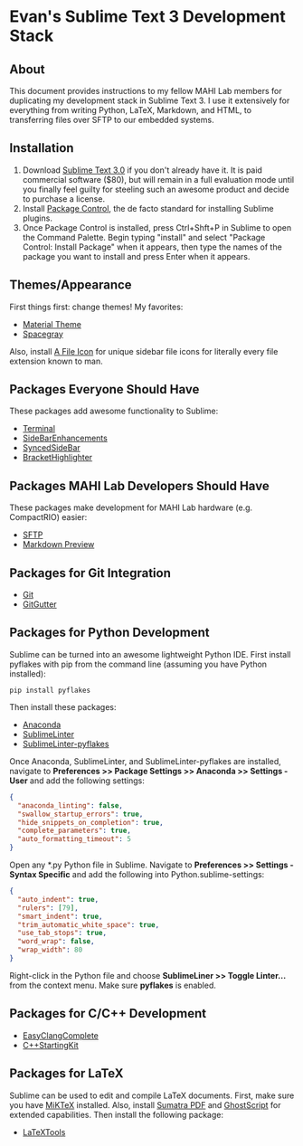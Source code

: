 # Evan's Sublime Text 3 Development Stack

## About

This document provides instructions to my fellow MAHI Lab members for duplicating my development stack in Sublime Text 3. I use it extensively for everything from writing Python, LaTeX, Markdown, and HTML, to transferring files over SFTP to our embedded systems.

## Installation

1. Download [Sublime Text 3.0](https://www.sublimetext.com/3) if you don't already have it. It is paid commercial software ($80), but will remain in a full evaluation mode until you finally feel guilty for steeling such an awesome product and decide to purchase a license.
2. Install [Package Control](https://packagecontrol.io/installation), the de facto standard for installing Sublime plugins.
3. Once Package Control is installed, press Ctrl+Shft+P in Sublime to open the Command Palette. Begin typing "install" and select "Package Control: Install Package" when it appears, then type the names of the package you want to install and press Enter when it appears.

## Themes/Appearance

First things first: change themes! My favorites:

- [Material Theme](https://packagecontrol.io/packages/Material%20Theme)
- [Spacegray](https://packagecontrol.io/packages/Theme%20-%20Spacegray)

Also, install [A File Icon](https://packagecontrol.io/packages/A%20File%20Icon) for unique sidebar file icons for literally every file extension known to man.

## Packages Everyone Should Have

These packages add awesome functionality to Sublime:

- [Terminal](https://packagecontrol.io/packages/Terminal)
- [SideBarEnhancements](https://packagecontrol.io/packages/SideBarEnhancements)
- [SyncedSideBar](https://packagecontrol.io/packages/SyncedSideBar)
- [BracketHighlighter](https://packagecontrol.io/packages/BracketHighlighter)

## Packages MAHI Lab Developers Should Have

These packages make development for MAHI Lab hardware (e.g. CompactRIO) easier:

- [SFTP](https://packagecontrol.io/packages/SFTP)
- [Markdown Preview](https://packagecontrol.io/packages/Markdown%20Preview)

## Packages for Git Integration

- [Git](https://packagecontrol.io/packages/Git)
- [GitGutter](https://packagecontrol.io/packages/GitGutter)

## Packages for Python Development

Sublime can be turned into an awesome lightweight Python IDE. First install pyflakes with pip from the command line (assuming you have Python installed):

```
pip install pyflakes
```

Then install these packages:

- [Anaconda](https://packagecontrol.io/packages/Anaconda)
- [SublimeLinter](https://packagecontrol.io/packages/SublimeLinter)
- [SublimeLinter-pyflakes](https://packagecontrol.io/packages/SublimeLinter-pyflakes)

Once Anaconda, SublimeLinter, and SublimeLinter-pyflakes are installed, navigate to **Preferences >> Package Settings >> Anaconda >> Settings - User** and add the following settings:

```json
{
  "anaconda_linting": false,
  "swallow_startup_errors": true,
  "hide_snippets_on_completion": true,
  "complete_parameters": true,
  "auto_formatting_timeout": 5
}
```

Open any *.py Python file in Sublime. Navigate to **Preferences >> Settings - Syntax Specific** and add the following into Python.sublime-settings:

```json
{
  "auto_indent": true,
  "rulers": [79],
  "smart_indent": true,
  "trim_automatic_white_space": true,
  "use_tab_stops": true,
  "word_wrap": false,
  "wrap_width": 80
}
```

Right-click in the Python file and choose **SublimeLiner >> Toggle Linter...** from the context menu. Make sure **pyflakes** is enabled.

## Packages for C/C++ Development

- [EasyClangComplete](https://packagecontrol.io/packages/EasyClangComplete)
- [C++StartingKit](https://packagecontrol.io/packages/C%2B%2B%20Starting%20Kit)

## Packages for LaTeX

Sublime can be used to edit and compile LaTeX documents. First, make sure you have [MiKTeX](https://miktex.org/) installed. Also, install [Sumatra PDF](https://www.sumatrapdfreader.org/free-pdf-reader.html) and [GhostScript](https://www.ghostscript.com/) for extended capabilities. Then install the following package:

- [LaTeXTools](https://packagecontrol.io/packages/LaTeXTools)

